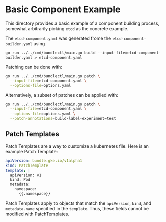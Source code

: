 # Basic Component Example

This directory provides a basic example of a component building process,
somewhat arbitrarily picking `etcd` as the concrete example.

The `etcd-component.yaml` was generated frome the `etcd-component-builder.yaml` using

`go run ../../cmd/bundlectl/main.go build --input-file=etcd-component-builder.yaml > etcd-component.yaml`

Patching can be done with:

```sh
go run ../../cmd/bundlectl/main.go patch \
  --input-file=etcd-component.yaml \
  --options-file=options.yaml
```

Alternatively, a subset of patches can be applied with:

```sh
go run ../../cmd/bundlectl/main.go patch \
  --input-file=etcd-component.yaml \
  --options-file=options.yaml \
  --patch-annotations=build-label-experiment=test
```

## Patch Templates

Patch Templates are a way to customize a kubernetes file. Here is an example
Patch Template:

```yaml
apiVersion: bundle.gke.io/v1alpha1
kind: PatchTemplate
template: |
  apiVersion: v1
  kind: Pod
  metadata:
    namespace:
      {{.namespace}}
```

Patch Templates apply to objects that match the `apiVersion`, `kind`, and
`metadata.name` specified in the `template`. Thus, these fields cannot be
modified with PatchTemplates.
